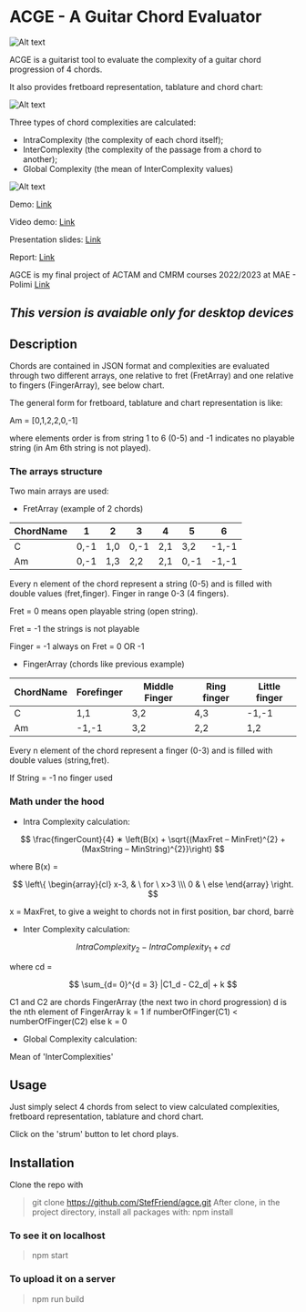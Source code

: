 # ACGE - A Guitar Chord Evaluator

![Alt text](http://agce.webguitar.it/static/media/banner.6ca722617c74e9361fd5.png)

ACGE is a guitarist tool to evaluate the complexity of a guitar chord progression of 4 chords.

It also provides fretboard representation, tablature and chord chart:

![Alt text](http://agce.webguitar.it/screen.PNG)

Three types of chord complexities are calculated:
* IntraComplexity (the complexity of each chord itself);
* InterComplexity (the complexity of the passage from a chord to another);
* Global Complexity (the mean of InterComplexity values)

![Alt text](http://agce.webguitar.it/screen2.PNG)

Demo: [Link](http://agce.webguitar.it/)

Video demo: [Link](https://www.youtube.com/watch?v=Wg9JyVlHnxs)

Presentation slides: [Link](https://polimi365-my.sharepoint.com/:b:/g/personal/10937333_polimi_it/ETLWdYT4Q9NBu656MM6PoiABtrk8daPO0uDkQV1-YlRR3Q?e=YA67mi)

Report: [Link](https://polimi365-my.sharepoint.com/:b:/g/personal/10937333_polimi_it/Ebme_UGINfhHueyJlQfc19QBWBLO5qWTXGHyktmw0GnTGQ?e=2QG623)

AGCE is my final project of ACTAM and CMRM courses 2022/2023 at MAE - Polimi  [Link](https://suono.polimi.it/)

*This version is avaiable only for desktop devices*
-

## Description

Chords are contained in JSON format and complexities are evaluated through two different arrays, one relative to fret (FretArray) and one relative to fingers (FingerArray), see below chart.

The general form for fretboard, tablature and chart representation is like:

Am = [0,1,2,2,0,-1]

where elements order is from string 1 to 6 (0-5) and -1 indicates no playable string (in Am 6th string is not played).

### The arrays structure

Two main arrays are used:
* FretArray (example of 2 chords)

| ChordName | 1    | 2   | 3    | 4   | 5    | 6     |
|-----------|------|-----|------|-----|------|-------|
| C         | 0,-1 | 1,0 | 0,-1 | 2,1 | 3,2  | -1,-1 |
| Am        | 0,-1 | 1,3 | 2,2  | 2,1 | 0,-1 | -1,-1 |

Every n element of the chord represent a string (0-5) and is filled with double values (fret,finger). Finger in range 0-3 (4 fingers).

Fret = 0 means open playable string (open string).

Fret = -1 the strings is not playable

Finger = -1 always on Fret = 0 OR -1

* FingerArray (chords like previous example)

| ChordName | Forefinger | Middle Finger | Ring finger | Little finger |
|-----------|------------|---------------|-------------|---------------|
| C         | 1,1        | 3,2           | 4,3         | -1,-1         |
| Am        | -1,-1      | 3,2           | 2,2         | 1,2           |

Every n element of the chord represent a finger (0-3) and is filled with double values (string,fret).

If String = -1 no finger used


### Math under the hood

* Intra Complexity calculation:


$$
\frac{fingerCount}{4}  ∗ \left(B(x) +  \sqrt{(MaxFret – MinFret)^{2} + (MaxString – MinString)^{2}}\right)
$$

where B(x) =

$$
\left\{ \begin{array}{cl}
x-3, &  \ for \ x>3 \\\
0 &  \ else
\end{array} \right.
$$

x = MaxFret, to give a weight to chords not in first position, bar chord, barrè

* Inter Complexity calculation:

$$
IntraComplexity_2-IntraComplexity_1 + cd
$$

where cd =

$$
\sum_{d= 0}^{d = 3} |C1_d - C2_d| + k
$$

C1 and C2 are chords FingerArray (the next two in chord progression)
d is the nth  element of FingerArray
k = 1 if numberOfFinger(C1) < numberOfFinger(C2) else k = 0

* Global Complexity calculation:

Mean of 'InterComplexities'

## Usage

Just simply select 4 chords from select to view calculated complexities, fretboard representation, tablature and chord chart.

Click on the 'strum' button to let chord plays.

## Installation

Clone the repo with
> git clone https://github.com/StefFriend/agce.git
After clone, in the project directory, install all packages with:
> npm install

### To see it on localhost

> npm start

### To upload it on a server

> npm run build
